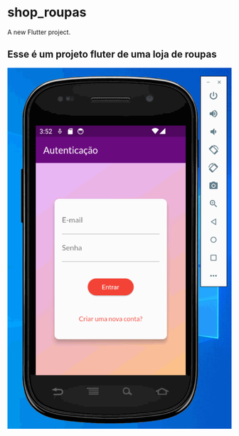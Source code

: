 # shop_roupas

A new Flutter project.

## Esse é um projeto fluter de uma loja de roupas

![GIF do Celular](shop_roupas\assets\images\gifcelular.gif)

